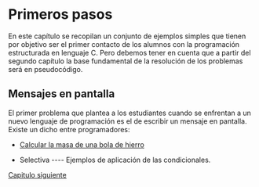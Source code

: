 # **Primeros pasos**

En este capítulo se recopilan un conjunto de ejemplos simples que tienen por objetivo ser el primer contacto de los alumnos con la programación estructurada en lenguaje C. Pero debemos tener en cuenta que a partir del segundo capítulo la base fundamental de la resolución de los problemas será en pseudocódigo.

## Mensajes en pantalla


 El primer problema que plantea a los estudiantes cuando se enfrentan a un nuevo lenguaje de programación es el de escribir un mensaje en pantalla. Existe un dicho entre programadores:


 - [Calcular la masa de una bola de hierro](https://github.com/MaterialesProgramacion/CuadernoProblemas/blob/master/Primeros_pasos/CalcularMasaBolaHierro.md)

 - Selectiva      ---- Ejemplos de aplicación de las condicionales.

[Capitulo siguiente][Secuencia]

 [Secuencia]: https://github.com/MaterialesProgramacion/CuadernoProblemas/blob/master/secuencia.md
